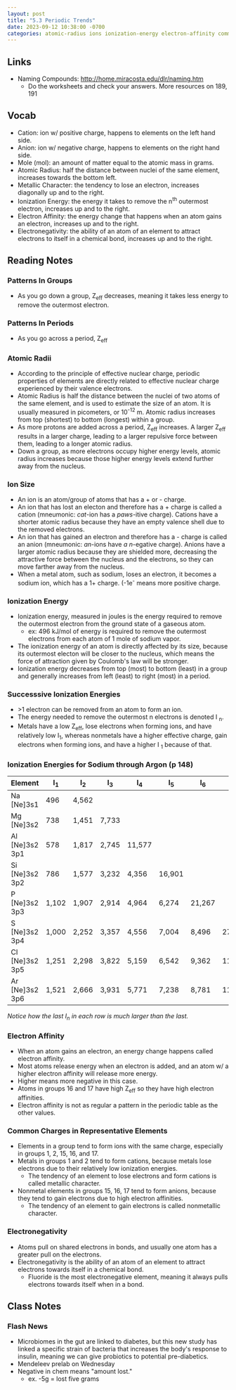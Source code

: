 ```yaml
---
layout: post
title: "5.3 Periodic Trends"
date: 2023-09-12 10:38:00 -0700
categories: atomic-radius ions ionization-energy electron-affinity common-charges
---
```

## Links
- Naming Compounds: http://home.miracosta.edu/dlr/naming.htm
    - Do the worksheets and check your answers. More resources on 189, 191

## Vocab
- Cation: ion w/ positive charge, happens to elements on the left hand side.
- Anion: ion w/ negative charge, happens to elements on the right hand side.
- Mole (mol): an amount of matter equal to the atomic mass in grams.
- Atomic Radius: half the distance between nuclei of the same element, increases
                 towards the bottom left.
- Metallic Character: the tendency to lose an electron, increases diagonally up
                      and to the right.
- Ionization Energy: the energy it takes to remove the n<sup>th</sup> outermost
                     electron, increases up and to the right.
- Electron Affinity: the energy change that happens when an atom gains an
                     electron, increases up and to the right.
- Electronegativity: the ability of an atom of an element to attract electrons
                     to itself in a chemical bond, increases up and to the right.

## Reading Notes

### Patterns In Groups
- As you go down a group, Z<sub>eff</sub> decreases, meaning it takes less
  energy to remove the outermost electron.

### Patterns In Periods
- As you go across a period, Z<sub>eff</sub> 

### Atomic Radii
- According to the principle of effective nuclear charge, periodic
  properties of elements are directly related to effective nuclear charge
  experienced by their valence electrons.
- Atomic Radius is half the distance between the nuclei of two atoms of 
  the same element, and is used to estimate the size of an atom. It is
  usually measured in picometers, or 10<sup>-12</sup> m. Atomic radius
  increases from top (shortest) to bottom (longest) within a group.
- As more protons are added across a period, Z<sub>eff</sub> increases.
  A larger Z<sub>eff</sub> results in a larger charge, leading to a
  larger repulsive force between them, leading to a longer atomic radius. 
- Down a group, as more electrons occupy higher energy levels, atomic
  radius increases because those higher energy levels extend further
  away from the nucleus.

### Ion Size
- An ion is an atom/group of atoms that has a + or - charge.
- An ion that has lost an electon and therefore has a + charge is called a
  cation (mneumonic: _cat_-ion has a _paws_-itive charge). Cations have a
  shorter atomic radius because they have an empty valence shell due to the
  removed electrons.
- An ion that has gained an electron and therefore has a - charge is called
  an anion (mneumonic: _an_-ions have _a n_-egative charge). Anions have a
  larger atomic radius because they are shielded more, decreasing the 
  attractive force between the nucleus and the electrons, so they can move
  farther away from the nucleus.
- When a metal atom, such as sodium, loses an electron, it becomes a sodium
  ion, which has a 1+ charge. (-1e<sup>-</sup> means more positive charge.

### Ionization Energy
- Ionization energy, measured in joules is the energy required to remove the
  outermost electron from the ground state of a gaseous atom.
    - ex: 496 kJ/mol of energy is required to remove the outermost electrons
      from each atom of 1 mole of sodium vapor.
- The ionization energy of an atom is directly affected by its size, because
  its outermost electon will be closer to the nucleus, which means the force
  of attraction given by Coulomb's law will be stronger.
- Ionization energy decreases from top (most) to bottom (least) in a group 
  and generally increases from left (least) to right (most) in a period.

### Successsive Ionization Energies
- \>1 electron can be removed from an atom to form an ion. 
- The energy needed to remove the outermost n electrons is denoted I
  <sub>n</sub>.
- Metals have a low Z<sub>eff</sub>, lose electrons when forming ions, and
  have relatively low I<sub>1</sub>, whereas nonmetals have a higher
  effective charge, gain electrons when forming ions, and have a higher I
  <sub>1</sub> because of that.

### Ionization Energies for Sodium through Argon (p 148)

| Element | I<sub>1</sub> | I<sub>2</sub> | I<sub>3</sub> | I<sub>4</sub> | I<sub>5</sub> | I<sub>6</sub> | I<sub>7</sub> |
| --- | --- | --- | --- | --- | --- | --- | --- |
| Na [Ne]3s1 | 496 | 4,562 | | | | | |
| Mg [Ne]3s2 | 738 | 1,451 | 7,733 | | | | |
| Al [Ne]3s2 3p1 | 578 | 1,817 | 2,745 | 11,577 | | | |
| Si [Ne]3s2 3p2 | 786 | 1,577 | 3,232 | 4,356 | 16,901 | | |
| P [Ne]3s2 3p3 | 1,102 | 1,907 | 2,914 | 4,964 | 6,274 | 21,267 | |
| S [Ne]3s2 3p4 | 1,000 | 2,252 | 3,357 | 4,556 | 7,004 | 8,496 | 27,107 |
| Cl [Ne]3s2 3p5 | 1,251 | 2,298 | 3,822 | 5,159 | 6,542 | 9,362 | 11,018 |
| Ar [Ne]3s2 3p6 | 1,521 | 2,666 | 3,931 | 5,771 | 7,238 | 8,781 | 11,995 |

<i>Notice how the last I<sub>n</sub> in each row is much larger than the last.
</i>

### Electron Affinity
- When an atom gains an electron, an energy change happens called electron
  affinity.
- Most atoms release energy when an electron is added, and an atom w/ a higher
  electron affinity will release more energy.
- Higher means more negative in this case.
- Atoms in groups 16 and 17 have high Z<sub>eff</sub> so they have high electron  affinities.
- Electron affinity is not as regular a pattern in the periodic table as the
  other values.

### Common Charges in Representative Elements
- Elements in a group tend to form ions with the same charge, especially in
  groups 1, 2, 15, 16, and 17. 
- Metals in groups 1 and 2 tend to form cations, because metals lose electrons
  due to their relatively low ionization energies. 
    - The tendency of an element to lose electrons and form cations is called
      metallic character.
- Nonmetal elements in groups 15, 16, 17 tend to form anions, because they tend
  to gain electrons due to high electron affinities.
    - The tendency of an element to gain electrons is called nonmetallic
      character.

### Electronegativity
- Atoms pull on shared electrons in bonds, and usually one atom has a greater
  pull on the electrons.
- Electronegativity is the ability of an atom of an element to attract electrons
  towards itself in a chemical bond.
    - Fluoride is the most electronegative element, meaning it always pulls
      electrons towards itself when in a bond.

## Class Notes
### Flash News
- Microbiomes in the gut are linked to diabetes, but this new study has linked a
  specific strain of bacteria that increases the body's response to insulin,
  meaning we can give probiotics to potential pre-diabetics.
- Mendeleev prelab on Wednesday
- Negative in chem means "amount lost."
    - ex. -5g = lost five grams
